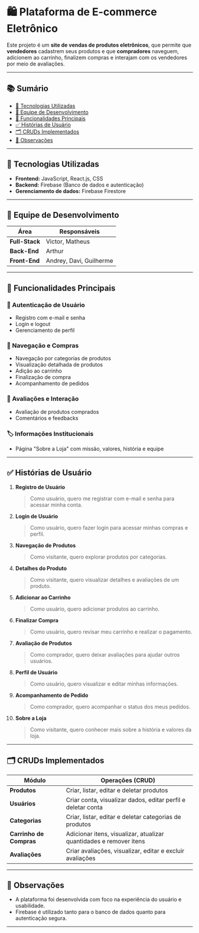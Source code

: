 # 🛍️ Plataforma de E-commerce Eletrônico

Este projeto é um **site de vendas de produtos eletrônicos**, que permite que **vendedores** cadastrem seus produtos e que **compradores** naveguem, adicionem ao carrinho, finalizem compras e interajam com os vendedores por meio de avaliações.

---

## 📚 Sumário

- [🚀 Tecnologias Utilizadas](#-tecnologias-utilizadas)
- [👥 Equipe de Desenvolvimento](#-equipe-de-desenvolvimento)
- [📌 Funcionalidades Principais](#-funcionalidades-principais)
- [✅ Histórias de Usuário](#-histórias-de-usuário)
- [🗂️ CRUDs Implementados](#️-cruds-implementados)
- [📎 Observações](#-observações)

---

## 🚀 Tecnologias Utilizadas

- **Frontend:** JavaScript, React.js, CSS  
- **Backend:** Firebase (Banco de dados e autenticação)  
- **Gerenciamento de dados:** Firebase Firestore  

---

## 👥 Equipe de Desenvolvimento

| Área        | Responsáveis                       |
|-------------|------------------------------------|
| **Full-Stack** | Victor, Matheus                   |
| **Back-End**   | Arthur                            |
| **Front-End**  | Andrey, Davi, Guilherme           |

---

## 📌 Funcionalidades Principais

### 👤 Autenticação de Usuário
- Registro com e-mail e senha  
- Login e logout  
- Gerenciamento de perfil  

### 🛒 Navegação e Compras
- Navegação por categorias de produtos  
- Visualização detalhada de produtos  
- Adição ao carrinho  
- Finalização de compra  
- Acompanhamento de pedidos  

### 🌟 Avaliações e Interação
- Avaliação de produtos comprados  
- Comentários e feedbacks  

### 🏷️ Informações Institucionais
- Página "Sobre a Loja" com missão, valores, história e equipe  

---

## ✅ Histórias de Usuário

1. **Registro de Usuário**  
   > Como usuário, quero me registrar com e-mail e senha para acessar minha conta.

2. **Login de Usuário**  
   > Como usuário, quero fazer login para acessar minhas compras e perfil.

3. **Navegação de Produtos**  
   > Como visitante, quero explorar produtos por categorias.

4. **Detalhes do Produto**  
   > Como visitante, quero visualizar detalhes e avaliações de um produto.

5. **Adicionar ao Carrinho**  
   > Como usuário, quero adicionar produtos ao carrinho.

6. **Finalizar Compra**  
   > Como usuário, quero revisar meu carrinho e realizar o pagamento.

7. **Avaliação de Produtos**  
   > Como comprador, quero deixar avaliações para ajudar outros usuários.

8. **Perfil de Usuário**  
   > Como usuário, quero visualizar e editar minhas informações.

9. **Acompanhamento de Pedido**  
   > Como comprador, quero acompanhar o status dos meus pedidos.

10. **Sobre a Loja**  
    > Como visitante, quero conhecer mais sobre a história e valores da loja.

---

## 🗂️ CRUDs Implementados

| Módulo                | Operações (CRUD)                                                                 |
|------------------------|----------------------------------------------------------------------------------|
| **Produtos**           | Criar, listar, editar e deletar produtos                                        |
| **Usuários**           | Criar conta, visualizar dados, editar perfil e deletar conta                    |
| **Categorias**         | Criar, listar, editar e deletar categorias de produtos                          |
| **Carrinho de Compras**| Adicionar itens, visualizar, atualizar quantidades e remover itens              |
| **Avaliações**         | Criar avaliações, visualizar, editar e excluir avaliações                       |

---

## 📎 Observações

- A plataforma foi desenvolvida com foco na experiência do usuário e usabilidade.  
- Firebase é utilizado tanto para o banco de dados quanto para autenticação segura.

---
